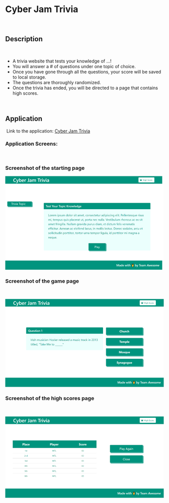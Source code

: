 # Cyber Jam Trivia
​
## Description
​
- A trivia website that tests your knowledge of ...!
- You will answer a # of questions under one topic of choice. 
- Once you have gone through all the questions, your score will be saved to local storage.
- The questions are thoroughly randomized. 
- Once the trivia has ended, you will be directed to a page that contains high scores.
​

​
## Application
​
Link to the application:
[Cyber Jam Trivia](https://conniemarie.github.io/trivia/)
​



### Application Screens:
​

### Screenshot of the starting page


![The Starting Page](./assets/images/cyberjamstart.jpg)


### Screenshot of the game page
​

![The Game Page](./assets/images/cyberjamgamepage2.jpg)


### Screenshot of the high scores page
​

![High Score Page](./assets/images/cyberjamhighscore.jpg)